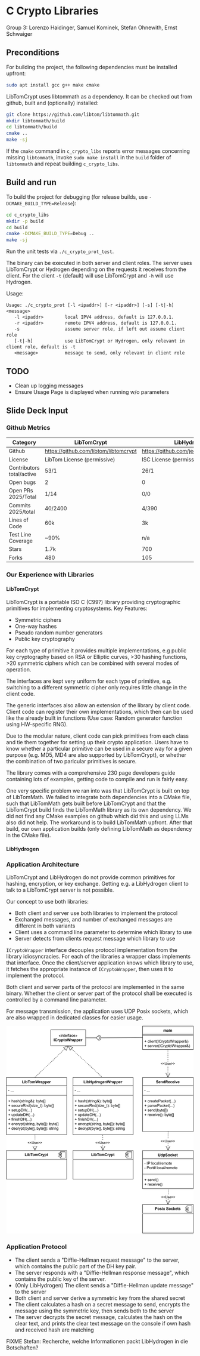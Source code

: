 # C Crypto Libraries
Group 3: Lorenzo Haidinger, Samuel Kominek, Stefan Ohnewith, Ernst Schwaiger

## Preconditions

For building the project, the following dependencies must be installed upfront:

```bash
sudo apt install gcc g++ make cmake
```

LibTomCrypt uses libtommath as a dependency. It can be checked out from github, built and (optionally) installed:

```bash
git clone https://github.com/libtom/libtommath.git
mkdir libtommath/build
cd libtommath/build
cmake ..
make -sj
```

If the `cmake` command in `c_crypto_libs` reports error messages concerning missing `libtommath`, invoke 
`sudo make install` in the `build` folder of `libtommath` and repeat building `c_crypto_libs`.

## Build and run

To build the project for debugging (for release builds, use `-DCMAKE_BUILD_TYPE=Release`):
```bash
cd c_crypto_libs
mkdir -p build
cd build
cmake -DCMAKE_BUILD_TYPE=Debug ..
make -sj
```

Run the unit tests via `./c_crypto_prot_test`.

The binary can be executed in both server and client roles. The server uses LibTomCrypt or Hydrogen
depending on the requests it receives from the client. For the client `-t` (default) will use
LibTomCrypt and `-h` will use Hydrogen.

Usage:
```
Usage: ./c_crypto_prot [-l <ipaddr>] [-r <ipaddr>] [-s] [-t|-h]<message>
   -l <ipaddr>        local IPV4 address, default is 127.0.0.1.
   -r <ipaddr>        remote IPV4 address, default is 127.0.0.1.
   -s                 assume server role, if left out assume client role
   [-t|-h]            use LibTomCrypt or Hydrogen, only relevant in client role, default is -t
   <message>          message to send, only relevant in client role
```

## TODO

* Clean up logging messages
* Ensure Usage Page is displayed when running w/o parameters

## Slide Deck Input

### Github Metrics

| Category | LibTomCrypt | LibHydrogen 
|----------|--------|------------|
| Github | https://github.com/libtom/libtomcrypt | https://github.com/jedisct1/libhydrogen
| License | LibTom License (permissive) | ISC License (permissive)
| Contributors total/active | 53/1 | 26/1
| Open bugs | 2 | 0
| Open PRs 2025/Total| 1/14 | 0/0
| Commits 2025/total| 40/2400 | 4/390
| Lines of Code | 60k | 3k
| Test Line Coverage | ~90% | n/a
| Stars | 1.7k | 700
| Forks | 480 | 105

### Our Experience with Libraries

#### LibTomCrypt

LibTomCrypt is a portable ISO C (C99?) library providing cryptographic primitives for implementing cryptosystems. 
Key Features:
- Symmetric ciphers
- One-way hashes
- Pseudo random number generators
- Public key cryptography

For each type of primitive it provides multiple implementations, e.g public key cryptography based on RSA or Elliptic curves, >30 hashing functions, >20 symmetric ciphers which can be combined with
several modes of operation.

The interfaces are kept very uniform for each type of primitive, e.g. switching to a different symmetric cipher only requires little change in the client code.

The generic interfaces also allow an extension of the library by client code. Client code can register their own implementations, which then can be used like the already built in functions
(Use case: Random generator function using HW-specific RNG).

Due to the modular nature, client code can pick primitives from each class and tie them together for setting up their crypto application. Users have to know whether a particular primitive can
be used in a secure way for a given purpose (e.g. MD5, MD4 are also supported by LibTomCrypt),
or whether the combination of two paricular primitives is secure.

The library comes with a comprehensive 230 page developers guide containing lots of examples,
getting code to compile and run is fairly easy.

One very specific problem we ran into was that LibTomCrypt is built on top of LibTomMath. We failed to integrate both dependencies into a CMake file, such that LibTomMath gets built before LibTomCrypt and that the LibTomCrypt build finds the LibTomMath library as its own dependency.
We did not find any CMake examples on github which did this and using LLMs also did not help.
The workaround is to build LibTomMath upfront. After that build, our own application builds (only defining LibTomMath as dependency in the CMake file).

#### LibHydrogen


### Application Architecture

LibTomCrypt and LibHydrogen do not provide common primitives for hashing, encryption, or key exchange.
Getting e.g. a LibHydrogen client to talk to a LibTomCrypt server is not possible.

Our concept to use both libraries:
* Both client and server use both libraries to implement the protocol
* Exchanged messages, and number of exchanged messages are different in both variants
* Client uses a command line parameter to determine which library to use
* Server detects from clients request message which library to use

`ICryptoWrapper` interface decouples protocol implementation from the library idiosyncracies. For
each of the libraries a wrapper class implements that interface. Once the client/server application
knows which library to use, it fetches the appropriate instance of `ICryptoWrapper`, then uses it
to implement the protocol.

Both client and server parts of the protocol are implemented in the same binary. Whether the client
or server part of the protocol shall be executed is controlled by a command line parameter.

For message transmission, the application uses UDP Posix sockets, which are also wrapped in dedicated
classes for easier usage. 

![Class Diagram](CryptoLibs.drawio.svg)

### Application Protocol

* The client sends a "Diffie-Hellman request message" to the server, which contains the public part of the DH key pair.
* The server responds with a "Diffie-Hellman response message", which contains the public key of the server.
* (Only LibHydrogen) The client sends a "Diffie-Hellman update message" to the server
* Both client and server derive a symmetric key from the shared secret
* The client calculates a hash on a secret message to send, encrypts the message using the symmetric key, then sends both to the server
* The server decrypts the secret message, calculates the hash on the clear text, and prints the clear text message on the console if own hash and received hash are matching

FIXME Stefan: Recherche, welche Informationen packt LibHydrogen in die Botschaften?



